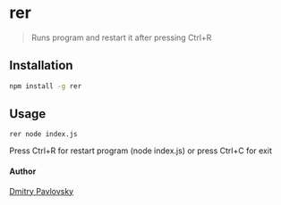# rer
> Runs program and restart it after pressing Ctrl+R



## Installation

```bash
npm install -g rer
```

## Usage

```
rer node index.js
```

Press Ctrl+R for restart program (node index.js) or press Ctrl+C for exit

#### Author
[Dmitry Pavlovsky](http://palosk.in)
